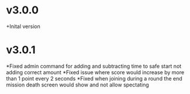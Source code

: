 # v3.0.0
+Inital version

# v3.0.1

*Fixed admin command for adding and subtracting time to safe start not adding correct amount
*Fixed issue where score would increase by more than 1 point every 2 seconds
*Fixed when joining during a round the end mission death screen would show and not allow spectating